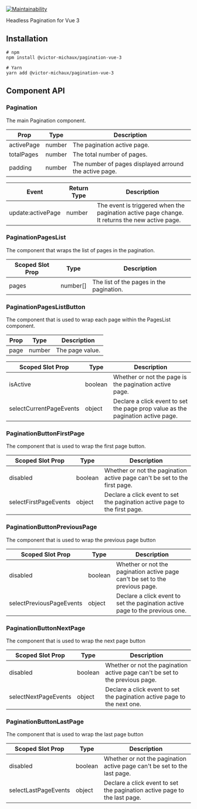 [![Maintainability](https://api.codeclimate.com/v1/badges/eb5b5d6a1c5ee7253547/maintainability)](https://codeclimate.com/github/victor-michaux/pagination-vue-3/maintainability)

Headless Pagination for Vue 3

## Installation
```shell
# npm
npm install @victor-michaux/pagination-vue-3

# Yarn
yarn add @victor-michaux/pagination-vue-3
```

## Component API

### Pagination
 The main Pagination component.

 | Prop | Type | Description
 | - | - | - |
 | activePage | number | The pagination active page. |
 | totalPages | number | The total number of pages. |
 | padding | number | The number of pages displayed arround the active page. |

| Event | Return Type | Description |
| - | - | - |
| update:activePage | number | The event is triggered when the pagination active page change. It returns the new active page. |

### PaginationPagesList
The component that wraps the list of pages in the pagination.

| Scoped Slot Prop | Type | Description
| - | - | - |
| pages | number[] | The list of the pages in the pagination. |

 ### PaginationPagesListButton
 The component that is used to wrap each page within the PagesList component.

| Prop | Type | Description
| - | - | - |
| page | number | The page value. |

| Scoped Slot Prop | Type | Description
| - | - | - |
| isActive | boolean | Whether or not the page is the pagination active page. |
| selectCurrentPageEvents | object | Declare a click event to set the page prop value as the pagination active page. |

### PaginationButtonFirstPage
The component that is used to wrap the first page button.

| Scoped Slot Prop | Type | Description
| - | - | - |
| disabled | boolean | Whether or not the pagination active page can't be set to the first page. |
| selectFirstPageEvents | object | Declare a click event to set the pagination active page to the first page. |

### PaginationButtonPreviousPage
The component that is used to wrap the previous page button

| Scoped Slot Prop | Type | Description
| - | - | - |
| disabled | boolean | Whether or not the pagination active page can't be set to the previous page. |
| selectPreviousPageEvents | object | Declare a click event to set the pagination active page to the previous one. |

### PaginationButtonNextPage
The component that is used to wrap the next page button

| Scoped Slot Prop | Type | Description
| - | - | - |
| disabled | boolean | Whether or not the pagination active page can't be set to the previous page. |
| selectNextPageEvents | object | Declare a click event to set the pagination active page to the next one. |

### PaginationButtonLastPage
The component that is used to wrap the last page button

| Scoped Slot Prop | Type | Description
| - | - | - |
| disabled | boolean | Whether or not the pagination active page can't be set to the last page. |
| selectLastPageEvents | object | Declare a click event to set the pagination active page to the last page. |


